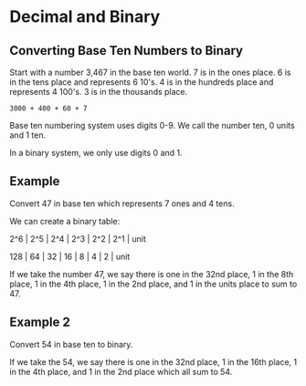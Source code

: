 # Decimal and Binary

## Converting Base Ten Numbers to Binary

Start with a number 3,467 in the base ten world.
7 is in the ones place.
6 is in the tens place and represents 6 10's.
4 is in the hundreds place and represents 4 100's.
3 is in the thousands place.

```
3000 + 400 + 60 + 7
```

Base ten numbering system uses digits 0-9.
We call the number ten, 0 units and 1 ten.


In a binary system, we only use digits 0 and 1.


## Example
Convert 47 in base ten which represents 7 ones and 4 tens.


We can create a binary table:


2^6 | 2^5 | 2^4 | 2^3 | 2^2 | 2^1 | unit


128 | 64 | 32 | 16 | 8 | 4 | 2 | unit


If we take the number 47, we say there is one in the 32nd place, 1 in the 8th place, 1 in the 4th place, 1 in the 2nd place, and 1 in the units place to sum to 47.

## Example 2

Convert 54 in base ten to binary.


If we take the 54, we say there is one in the 32nd place, 1 in the 16th place, 1 in the 4th place, and 1 in the 2nd place which all sum to 54.
